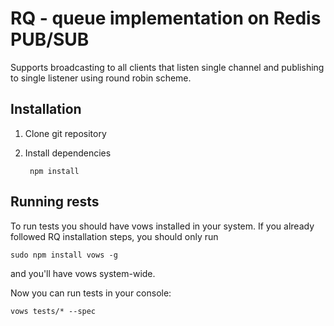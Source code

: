 RQ - queue implementation on Redis PUB/SUB
==========================================

Supports broadcasting to all clients that listen single channel and publishing to single listener using round robin scheme.

## Installation
1. Clone git repository
2. Install dependencies

        npm install

## Running rests
To run tests you should have vows installed in your system. If you already followed RQ installation steps, you should only
run

    sudo npm install vows -g

and you'll have vows system-wide.

Now you can run tests in your console:

    vows tests/* --spec